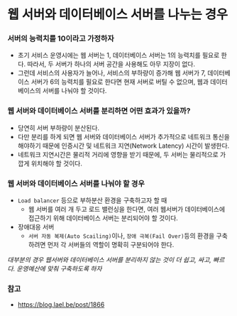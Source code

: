 # 웹 서버와 데이터베이스 서버를 나누는 경우

### 서버의 능력치를 10이라고 가정하자
- 초기 서비스 운영시에는 웹 서버는 1, 데이터베이스 서버는 1의 능력치를 필요로 한다. 따라서, 두 서버가 하나의 서버 공간을 사용해도 아무 지장이 없다.
- 그런데 서비스의 사용자가 늘어나, 서비스의 부하량이 증가해 웹 서버가 7, 데이터베이스 서버가 6의 능력치를 필요로 한다면 현재 서버로 버틸 수 없으며, 웹과 데이터베이스의 서버를 나눠야 할 것이다.

### 웹 서버와 데이터베이스 서버를 분리하면 어떤 효과가 있을까?
- 당연히 서버 부하량이 분산된다.
- 다만 분리를 하게 되면 웹 서버와 데이터베이스 서버가 추가적으로 네트워크 통신을 해야하기 때문에 인증시간 및 네트워크 지연(Network Latency) 시간이 발생한다.
- 네트워크 지연시간은 물리적 거리에 영향을 받기 때문에, 두 서버는 물리적으로 가깝게 위치해야 할 것이다.

### 웹 서버와 데이터베이스 서버를 나눠야 할 경우
- `Load balancer` 등으로 부하분산 환경을 구축하고자 할 때
    - 웹 서버를 여러 개 두고 로드 밸런싱을 한다면, 여러 웹서버가 데이터베이스에 접근하기 위해 데이터베이스 서버는 분리되어야 할 것이다.
- 장애대응 서버
    - `서버 자동 복제(Auto Scailing)`이나, `장애 극복(Fail Over)`등의 환경을 구축하려면 먼저 각 서버들의 역할이 명확히 구분되어야 한다.

*대부분의 경우 웹서버와 데이터베이스 서버를 분리하지 않는 것이 더 쉽고, 싸고, 빠르다. 운영예산에 맞춰 구축하도록 하자*

### 참고
- https://blog.lael.be/post/1866